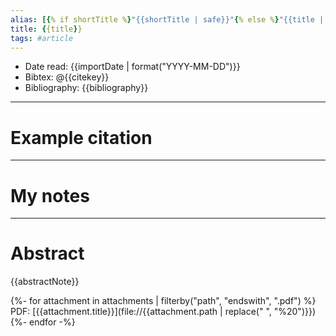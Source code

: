 ```yaml
---
alias: [{% if shortTitle %}"{{shortTitle | safe}}"{% else %}"{{title | safe}}"{% endif %}]
title: {{title}}
tags: #article 
---
```


- Date read: {{importDate | format("YYYY-MM-DD")}}
- Bibtex: @{{citekey}}
- Bibliography: {{bibliography}}

---
# Example citation


---
# My notes


---

# Abstract
{{abstractNote}}

{%- for attachment in attachments | filterby("path", "endswith", ".pdf") %}
PDF: [{{attachment.title}}](file://{{attachment.path | replace(" ", "%20")}})  
{%- endfor -%}